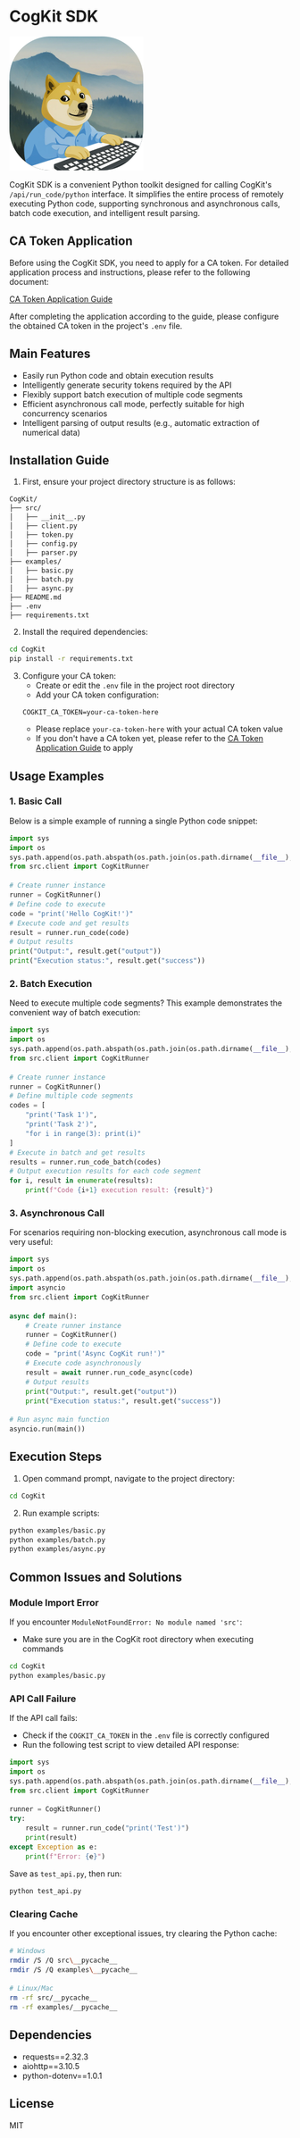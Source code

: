 # CogKit SDK

![CogKit Logo](https://raw.githubusercontent.com/Lt2023/CogKit/155e3802ade3557eb8a5f80f582abc310b5361fe/src/img/cogkit_Logo.svg)

CogKit SDK is a convenient Python toolkit designed for calling CogKit's `/api/run_code/python` interface. It simplifies the entire process of remotely executing Python code, supporting synchronous and asynchronous calls, batch code execution, and intelligent result parsing.

## CA Token Application

Before using the CogKit SDK, you need to apply for a CA token. For detailed application process and instructions, please refer to the following document:

[CA Token Application Guide](https://www.yuque.com/liushiancoludai/oei1as/xl9qnfphp2e26p0a)

After completing the application according to the guide, please configure the obtained CA token in the project's `.env` file.

## Main Features

- Easily run Python code and obtain execution results
- Intelligently generate security tokens required by the API
- Flexibly support batch execution of multiple code segments
- Efficient asynchronous call mode, perfectly suitable for high concurrency scenarios
- Intelligent parsing of output results (e.g., automatic extraction of numerical data)

## Installation Guide

1. First, ensure your project directory structure is as follows:
```
CogKit/
├── src/
│   ├── __init__.py
│   ├── client.py
│   ├── token.py
│   ├── config.py
│   ├── parser.py
├── examples/
│   ├── basic.py
│   ├── batch.py
│   ├── async.py
├── README.md
├── .env
├── requirements.txt
```

2. Install the required dependencies:
```bash
cd CogKit
pip install -r requirements.txt
```

3. Configure your CA token:
   - Create or edit the `.env` file in the project root directory
   - Add your CA token configuration:
   ```
   COGKIT_CA_TOKEN=your-ca-token-here
   ```
   - Please replace `your-ca-token-here` with your actual CA token value
   - If you don't have a CA token yet, please refer to the [CA Token Application Guide](https://www.yuque.com/liushiancoludai/oei1as/xl9qnfphp2e26p0a) to apply

## Usage Examples

### 1. Basic Call

Below is a simple example of running a single Python code snippet:

```python
import sys
import os
sys.path.append(os.path.abspath(os.path.join(os.path.dirname(__file__), '..')))
from src.client import CogKitRunner

# Create runner instance
runner = CogKitRunner()
# Define code to execute
code = "print('Hello CogKit!')"
# Execute code and get results
result = runner.run_code(code)
# Output results
print("Output:", result.get("output"))
print("Execution status:", result.get("success"))
```

### 2. Batch Execution

Need to execute multiple code segments? This example demonstrates the convenient way of batch execution:

```python
import sys
import os
sys.path.append(os.path.abspath(os.path.join(os.path.dirname(__file__), '..')))
from src.client import CogKitRunner

# Create runner instance
runner = CogKitRunner()
# Define multiple code segments
codes = [
    "print('Task 1')", 
    "print('Task 2')", 
    "for i in range(3): print(i)"
]
# Execute in batch and get results
results = runner.run_code_batch(codes)
# Output execution results for each code segment
for i, result in enumerate(results):
    print(f"Code {i+1} execution result: {result}")
```

### 3. Asynchronous Call

For scenarios requiring non-blocking execution, asynchronous call mode is very useful:

```python
import sys
import os
sys.path.append(os.path.abspath(os.path.join(os.path.dirname(__file__), '..')))
import asyncio
from src.client import CogKitRunner

async def main():
    # Create runner instance
    runner = CogKitRunner()
    # Define code to execute
    code = "print('Async CogKit run!')"
    # Execute code asynchronously
    result = await runner.run_code_async(code)
    # Output results
    print("Output:", result.get("output"))
    print("Execution status:", result.get("success"))

# Run async main function
asyncio.run(main())
```

## Execution Steps

1. Open command prompt, navigate to the project directory:
```bash
cd CogKit
```

2. Run example scripts:
```bash
python examples/basic.py
python examples/batch.py
python examples/async.py
```

## Common Issues and Solutions

### Module Import Error
If you encounter `ModuleNotFoundError: No module named 'src'`:
- Make sure you are in the CogKit root directory when executing commands
```bash
cd CogKit
python examples/basic.py
```

### API Call Failure
If the API call fails:
- Check if the `COGKIT_CA_TOKEN` in the `.env` file is correctly configured
- Run the following test script to view detailed API response:

```python
import sys
import os
sys.path.append(os.path.abspath(os.path.join(os.path.dirname(__file__), '.')))
from src.client import CogKitRunner

runner = CogKitRunner()
try:
    result = runner.run_code("print('Test')")
    print(result)
except Exception as e:
    print(f"Error: {e}")
```

Save as `test_api.py`, then run:
```bash
python test_api.py
```

### Clearing Cache
If you encounter other exceptional issues, try clearing the Python cache:
```bash
# Windows
rmdir /S /Q src\__pycache__
rmdir /S /Q examples\__pycache__

# Linux/Mac
rm -rf src/__pycache__
rm -rf examples/__pycache__
```

## Dependencies

- requests==2.32.3
- aiohttp==3.10.5
- python-dotenv==1.0.1

## License

MIT
